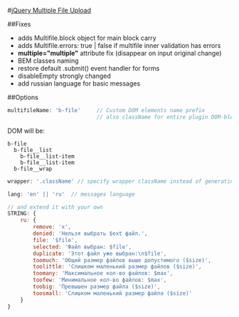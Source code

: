#[jQuery Multiple File Upload](http://www.fyneworks.com/jquery/multifile/)

##Fixes
- adds Multifile.block object for main block carry
- adds Multifile.errors: true | false if multifile inner validation has errors
- __multiple="multiple"__ attribute fix (disappear on input original change)
- BEM classes naming
- restore default .submit() event handler for forms
- disableEmpty strongly changed
- add russian language for basic messages


##Options

```js
multifileName: 'b-file'     // Custom DOM elements name prefix
                            // also className for entire plugin DOM-block
```

DOM will be:
```jade
b-file
  b-file__list
    b-file__list-item
    b-file__list-item
  b-file__wrap
```

```js
wrapper: '.className' // specify wrapper className instead of generating DOM
```
```js
lang: 'en' || 'ru'  // messages language

// and extend it with your own
STRING: {
    ru: {
        remove: 'x',
        denied: 'Нельзя выбрать $ext файл.',
        file: '$file',
        selected: 'Файл выбран: $file',
        duplicate: 'Этот файл уже выбран:\n$file',
        toomuch: 'Общий размер файлов выше допустимого ($size)',
        toolittle: 'Слишком маленький размер файлов ($size)',
        toomany: 'Максимальное кол-во файлов: $max',
        toofew: 'Минимальное кол-во файлов: $max',
        toobig: 'Превышен размер файла ($size)',
        toosmall: 'Слишком маленький размер файла ($size)'
    }
}
```


